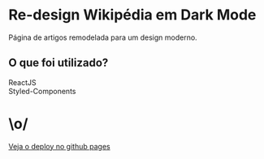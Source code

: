 # Re-design Wikipédia em Dark Mode

Página de artigos remodelada para um design moderno.

## O que foi utilizado?

ReactJS\
Styled-Components

# \o/

[Veja o deploy no github pages](https://ghcmelo.github.io/dark-wikipedia/)
